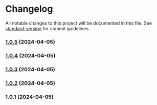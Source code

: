 # Changelog

All notable changes to this project will be documented in this file. See [standard-version](https://github.com/conventional-changelog/standard-version) for commit guidelines.

### [1.0.5](https://github.com/DMaiGit/vue3-auth-code-input/compare/v1.0.4...v1.0.5) (2024-04-05)

### [1.0.4](https://github.com/DMaiGit/vue3-auth-code-input/compare/v1.0.3...v1.0.4) (2024-04-05)

### [1.0.3](https://github.com/DMaiGit/vue3-auth-code-input/compare/v1.0.2...v1.0.3) (2024-04-05)

### [1.0.2](https://github.com/DMaiGit/vue3-auth-code-input/compare/v1.0.1...v1.0.2) (2024-04-05)

### 1.0.1 (2024-04-05)
